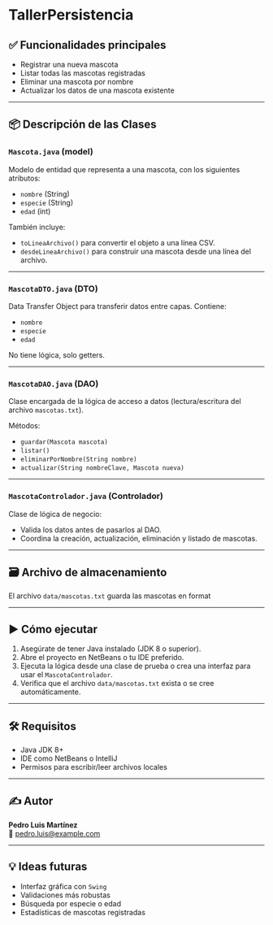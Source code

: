 # TallerPersistencia

## ✅ Funcionalidades principales

- Registrar una nueva mascota
- Listar todas las mascotas registradas
- Eliminar una mascota por nombre
- Actualizar los datos de una mascota existente

---

## 📦 Descripción de las Clases

### `Mascota.java` (model)

Modelo de entidad que representa a una mascota, con los siguientes atributos:
- `nombre` (String)
- `especie` (String)
- `edad` (int)

También incluye:
- `toLineaArchivo()` para convertir el objeto a una línea CSV.
- `desdeLineaArchivo()` para construir una mascota desde una línea del archivo.

---

### `MascotaDTO.java` (DTO)

Data Transfer Object para transferir datos entre capas. Contiene:
- `nombre`
- `especie`
- `edad`

No tiene lógica, solo getters.

---

### `MascotaDAO.java` (DAO)

Clase encargada de la lógica de acceso a datos (lectura/escritura del archivo `mascotas.txt`).

Métodos:
- `guardar(Mascota mascota)`
- `listar()`
- `eliminarPorNombre(String nombre)`
- `actualizar(String nombreClave, Mascota nueva)`

---

### `MascotaControlador.java` (Controlador)

Clase de lógica de negocio:
- Valida los datos antes de pasarlos al DAO.
- Coordina la creación, actualización, eliminación y listado de mascotas.

---

## 🗃 Archivo de almacenamiento

El archivo `data/mascotas.txt` guarda las mascotas en format


---

## ▶️ Cómo ejecutar

1. Asegúrate de tener Java instalado (JDK 8 o superior).
2. Abre el proyecto en NetBeans o tu IDE preferido.
3. Ejecuta la lógica desde una clase de prueba o crea una interfaz para usar el `MascotaControlador`.
4. Verifica que el archivo `data/mascotas.txt` exista o se cree automáticamente.

---

## 🛠 Requisitos

- Java JDK 8+
- IDE como NetBeans o IntelliJ
- Permisos para escribir/leer archivos locales

---

## ✍ Autor

**Pedro Luis Martínez**  
📧 pedro.luis@example.com

---

## 💡 Ideas futuras

- Interfaz gráfica con `Swing`
- Validaciones más robustas
- Búsqueda por especie o edad
- Estadísticas de mascotas registradas
